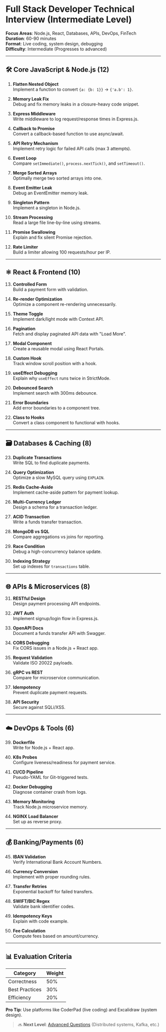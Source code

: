 # Full Stack Developer Technical Interview (Intermediate Level)

**Focus Areas**: Node.js, React, Databases, APIs, DevOps, FinTech  
**Duration**: 60-90 minutes  
**Format**: Live coding, system design, debugging  
**Difficulty**: Intermediate (Progresses to advanced)

---

## 🛠️ Core JavaScript & Node.js (12)
1. **Flatten Nested Object**  
   Implement a function to convert `{a: {b: 1}}` → `{'a.b': 1}`.

2. **Memory Leak Fix**  
   Debug and fix memory leaks in a closure-heavy code snippet.

3. **Express Middleware**  
   Write middleware to log request/response times in Express.js.

4. **Callback to Promise**  
   Convert a callback-based function to use async/await.

5. **API Retry Mechanism**  
   Implement retry logic for failed API calls (max 3 attempts).

6. **Event Loop**  
   Compare `setImmediate()`, `process.nextTick()`, and `setTimeout()`.

7. **Merge Sorted Arrays**  
   Optimally merge two sorted arrays into one.

8. **Event Emitter Leak**  
   Debug an EventEmitter memory leak.

9. **Singleton Pattern**  
   Implement a singleton in Node.js.

10. **Stream Processing**  
    Read a large file line-by-line using streams.

11. **Promise Swallowing**  
    Explain and fix silent Promise rejection.

12. **Rate Limiter**  
    Build a limiter allowing 100 requests/hour per IP.

---

## ⚛️ React & Frontend (10)
13. **Controlled Form**  
    Build a payment form with validation.

14. **Re-render Optimization**  
    Optimize a component re-rendering unnecessarily.

15. **Theme Toggle**  
    Implement dark/light mode with Context API.

16. **Pagination**  
    Fetch and display paginated API data with "Load More".

17. **Modal Component**  
    Create a reusable modal using React Portals.

18. **Custom Hook**  
    Track window scroll position with a hook.

19. **useEffect Debugging**  
    Explain why `useEffect` runs twice in StrictMode.

20. **Debounced Search**  
    Implement search with 300ms debounce.

21. **Error Boundaries**  
    Add error boundaries to a component tree.

22. **Class to Hooks**  
    Convert a class component to functional with hooks.

---

## 🗃️ Databases & Caching (8)
23. **Duplicate Transactions**  
    Write SQL to find duplicate payments.

24. **Query Optimization**  
    Optimize a slow MySQL query using `EXPLAIN`.

25. **Redis Cache-Aside**  
    Implement cache-aside pattern for payment lookup.

26. **Multi-Currency Ledger**  
    Design a schema for a transaction ledger.

27. **ACID Transaction**  
    Write a funds transfer transaction.

28. **MongoDB vs SQL**  
    Compare aggregations vs joins for reporting.

29. **Race Condition**  
    Debug a high-concurrency balance update.

30. **Indexing Strategy**  
    Set up indexes for `transactions` table.

---

## 🌐 APIs & Microservices (8)
31. **RESTful Design**  
    Design payment processing API endpoints.

32. **JWT Auth**  
    Implement signup/login flow in Express.js.

33. **OpenAPI Docs**  
    Document a funds transfer API with Swagger.

34. **CORS Debugging**  
    Fix CORS issues in a Node.js + React app.

35. **Request Validation**  
    Validate ISO 20022 payloads.

36. **gRPC vs REST**  
    Compare for microservice communication.

37. **Idempotency**  
    Prevent duplicate payment requests.

38. **API Security**  
    Secure against SQLi/XSS.

---

## ☁️ DevOps & Tools (6)
39. **Dockerfile**  
    Write for Node.js + React app.

40. **K8s Probes**  
    Configure liveness/readiness for payment service.

41. **CI/CD Pipeline**  
    Pseudo-YAML for Git-triggered tests.

42. **Docker Debugging**  
    Diagnose container crash from logs.

43. **Memory Monitoring**  
    Track Node.js microservice memory.

44. **NGINX Load Balancer**  
    Set up as reverse proxy.

---

## 💰 Banking/Payments (6)
45. **IBAN Validation**  
    Verify International Bank Account Numbers.

46. **Currency Conversion**  
    Implement with proper rounding rules.

47. **Transfer Retries**  
    Exponential backoff for failed transfers.

48. **SWIFT/BIC Regex**  
    Validate bank identifier codes.

49. **Idempotency Keys**  
    Explain with code example.

50. **Fee Calculation**  
    Compute fees based on amount/currency.

---

## 📊 Evaluation Criteria
| Category        | Weight |
|-----------------|--------|
| Correctness     | 50%    |
| Best Practices  | 30%    |
| Efficiency      | 20%    |

**Pro Tip**: Use platforms like CoderPad (live coding) and Excalidraw (system design).

> 🔜 **Next Level**: [Advanced Questions](#) (Distributed systems, Kafka, etc.)
